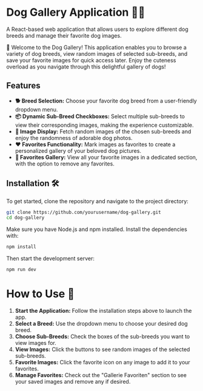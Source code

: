 # Dog Gallery Application 🐶📸

A React-based web application that allows users to explore different dog breeds and manage their favorite dog images.

👋 Welcome to the Dog Gallery! This application enables you to browse a variety of dog breeds, view random images of selected sub-breeds, and save your favorite images for quick access later. Enjoy the cuteness overload as you navigate through this delightful gallery of dogs!

## Features

- **🐕 Breed Selection:** Choose your favorite dog breed from a user-friendly dropdown menu.
- **📦 Dynamic Sub-Breed Checkboxes:** Select multiple sub-breeds to view their corresponding images, making the experience customizable.
- **🌟 Image Display:** Fetch random images of the chosen sub-breeds and enjoy the randomness of adorable dog photos.
- **❤️ Favorites Functionality:** Mark images as favorites to create a personalized gallery of your beloved dog pictures.
- **🎨 Favorites Gallery:** View all your favorite images in a dedicated section, with the option to remove any favorites.

## Installation 🛠️

To get started, clone the repository and navigate to the project directory:

```bash
git clone https://github.com/yourusername/dog-gallery.git
cd dog-gallery
```
Make sure you have Node.js and npm installed. Install the dependencies with:

```bash
npm install
```
Then start the development server:

```bash
npm run dev
```
# How to Use 🎲
1. **Start the Application:** Follow the installation steps above to launch the app.
2. **Select a Breed:** Use the dropdown menu to choose your desired dog breed.
3. **Choose Sub-Breeds:** Check the boxes of the sub-breeds you want to view images for.
4. **View Images:** Click the buttons to see random images of the selected sub-breeds.
5. **Favorite Images:** Click the favorite icon on any image to add it to your favorites.
6. **Manage Favorites:** Check out the "Gallerie Favoriten" section to see your saved images and remove any if desired.



